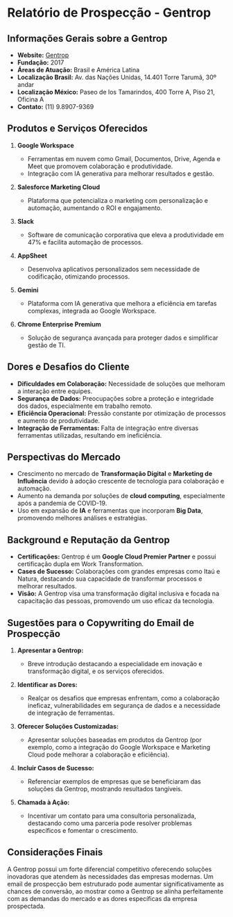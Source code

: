 # Relatório de Prospecção - Gentrop

## Informações Gerais sobre a Gentrop
- **Website:** [Gentrop](https://www.gentrop.com/)
- **Fundação:** 2017
- **Áreas de Atuação:** Brasil e América Latina
- **Localização Brasil:** Av. das Nações Unidas, 14.401 Torre Tarumã, 30º andar
- **Localização México:** Paseo de los Tamarindos, 400 Torre A, Piso 21, Oficina A
- **Contato:** (11) 9.8907-9369

## Produtos e Serviços Oferecidos
1. **Google Workspace**
   - Ferramentas em nuvem como Gmail, Documentos, Drive, Agenda e Meet que promovem colaboração e produtividade.
   - Integração com IA generativa para melhorar resultados e gestão.

2. **Salesforce Marketing Cloud**
   - Plataforma que potencializa o marketing com personalização e automação, aumentando o ROI e engajamento.

3. **Slack**
   - Software de comunicação corporativa que eleva a produtividade em 47% e facilita automação de processos.

4. **AppSheet**
   - Desenvolva aplicativos personalizados sem necessidade de codificação, otimizando processos.

5. **Gemini**
   - Plataforma com IA generativa que melhora a eficiência em tarefas complexas, integrada ao Google Workspace.

6. **Chrome Enterprise Premium**
   - Solução de segurança avançada para proteger dados e simplificar gestão de TI.

## Dores e Desafios do Cliente
- **Dificuldades em Colaboração:** Necessidade de soluções que melhoram a interação entre equipes.
- **Segurança de Dados:** Preocupações sobre a proteção e integridade dos dados, especialmente em trabalho remoto.
- **Eficiência Operacional:** Pressão constante por otimização de processos e aumento de produtividade.
- **Integração de Ferramentas:** Falta de integração entre diversas ferramentas utilizadas, resultando em ineficiência.

## Perspectivas do Mercado
- Crescimento no mercado de **Transformação Digital** e **Marketing de Influência** devido à adoção crescente de tecnologia para colaboração e automação.
- Aumento na demanda por soluções de **cloud computing**, especialmente após a pandemia de COVID-19.
- Uso em expansão de **IA** e ferramentas que incorporam **Big Data**, promovendo melhores análises e estratégias.

## Background e Reputação da Gentrop
- **Certificações:** Gentrop é um **Google Cloud Premier Partner** e possui certificação dupla em Work Transformation.
- **Cases de Sucesso:** Colaborações com grandes empresas como Itaú e Natura, destacando sua capacidade de transformar processos e melhorar resultados.
- **Visão:** A Gentrop visa uma transformação digital inclusiva e focada na capacitação das pessoas, promovendo um uso eficaz da tecnologia.

## Sugestões para o Copywriting do Email de Prospecção
1. **Apresentar a Gentrop:**
   - Breve introdução destacando a especialidade em inovação e transformação digital, e os serviços oferecidos.

2. **Identificar as Dores:**
   - Realçar os desafios que empresas enfrentam, como a colaboração ineficaz, vulnerabilidades em segurança de dados e a necessidade de integração de ferramentas.

3. **Oferecer Soluções Customizadas:**
   - Apresentar soluções baseadas em produtos da Gentrop (por exemplo, como a integração do Google Workspace e Marketing Cloud pode melhorar a colaboração e eficiência).

4. **Incluir Casos de Sucesso:**
   - Referenciar exemplos de empresas que se beneficiaram das soluções da Gentrop, mostrando resultados tangíveis.

5. **Chamada à Ação:**
   - Incentivar um contato para uma consultoria personalizada, destacando como uma parceria pode resolver problemas específicos e fomentar o crescimento.

## Considerações Finais
A Gentrop possui um forte diferencial competitivo oferecendo soluções inovadoras que atendem às necessidades das empresas modernas. Um email de prospecção bem estruturado pode aumentar significativamente as chances de conversão, ao mostrar como a Gentrop se alinha perfeitamente com as demandas do mercado e as dores específicas da empresa prospectada.